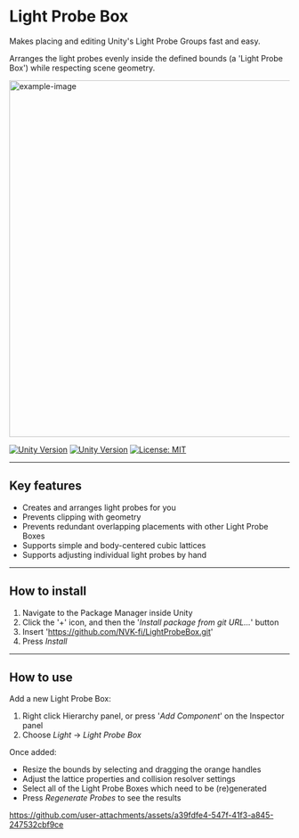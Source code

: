 # Light Probe Box

Makes placing and editing Unity's Light Probe Groups fast and easy.

Arranges the light probes evenly inside the defined bounds (a 'Light Probe Box') while respecting scene geometry.

<img width="1280" height="640" alt="example-image" src="https://github.com/user-attachments/assets/d637f9c0-7209-4a07-9b9e-ab7a38c6a253" />

[![Unity Version](https://img.shields.io/badge/unity-2019.1+-blue)]()
[![Unity Version](https://img.shields.io/badge/unity-6-blue)]()
[![License: MIT](https://img.shields.io/badge/license-MIT-green)]()


---

## Key features
- Creates and arranges light probes for you
- Prevents clipping with geometry
- Prevents redundant overlapping placements with other Light Probe Boxes
- Supports simple and body-centered cubic lattices
- Supports adjusting individual light probes by hand

---

## How to install
1. Navigate to the Package Manager inside Unity
2. Click the '+' icon, and then the '_Install package from git URL..._' button
3. Insert 'https://github.com/NVK-fi/LightProbeBox.git'
4. Press _Install_

---

## How to use
Add a new Light Probe Box:
1. Right click Hierarchy panel, or press '_Add Component_' on the Inspector panel
2. Choose _Light_ -> _Light Probe Box_

Once added:
- Resize the bounds by selecting and dragging the orange handles
- Adjust the lattice properties and collision resolver settings
- Select all of the Light Probe Boxes which need to be (re)generated
- Press _Regenerate Probes_ to see the results

https://github.com/user-attachments/assets/a39fdfe4-547f-41f3-a845-247532cbf9ce

